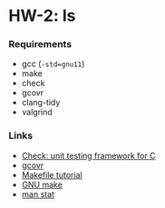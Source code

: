 # HW-2: ls

### Requirements
* gcc (`-std=gnu11`)
* make
* check
* gcovr
* clang-tidy
* valgrind

### Links
* [Check: unit testing framework for C](https://libcheck.github.io/check/doc/check_html/check_toc.html)
* [gcovr](https://gcovr.com/en/5.1/manpage.html)
* [Makefile tutorial](https://makefiletutorial.com/)
* [GNU make](https://www.gnu.org/software/make/manual/make.html)
* [man stat](https://linux.die.net/man/2/stat)
